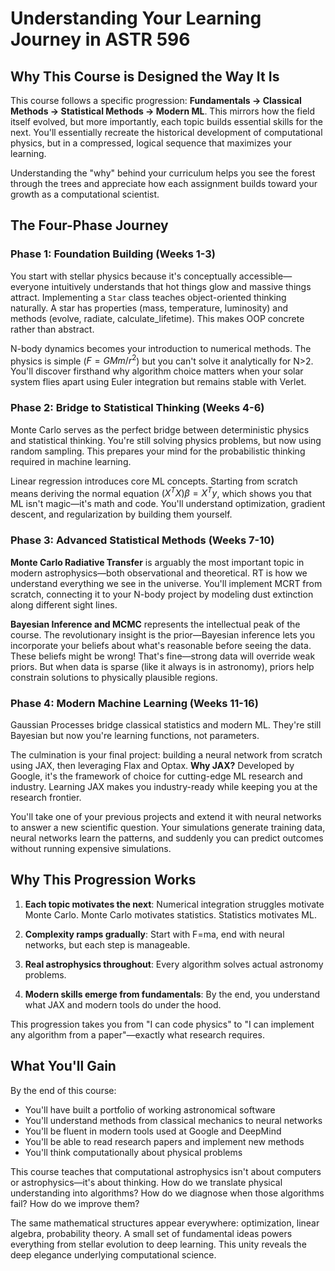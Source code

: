 # Understanding Your Learning Journey in ASTR 596

## Why This Course is Designed the Way It Is

This course follows a specific progression: **Fundamentals → Classical Methods → Statistical Methods → Modern ML**. This mirrors how the field itself evolved, but more importantly, each topic builds essential skills for the next. You'll essentially recreate the historical development of computational physics, but in a compressed, logical sequence that maximizes your learning.

Understanding the "why" behind your curriculum helps you see the forest through the trees and appreciate how each assignment builds toward your growth as a computational scientist.

## The Four-Phase Journey

### Phase 1: Foundation Building (Weeks 1-3)

You start with stellar physics because it's conceptually accessible—everyone intuitively understands that hot things glow and massive things attract. Implementing a `Star` class teaches object-oriented thinking naturally. A star has properties (mass, temperature, luminosity) and methods (evolve, radiate, calculate_lifetime). This makes OOP concrete rather than abstract.

N-body dynamics becomes your introduction to numerical methods. The physics is simple ($F = GM m/r^2$) but you can't solve it analytically for N>2. You'll discover firsthand why algorithm choice matters when your solar system flies apart using Euler integration but remains stable with Verlet.

### Phase 2: Bridge to Statistical Thinking (Weeks 4-6)

Monte Carlo serves as the perfect bridge between deterministic physics and statistical thinking. You're still solving physics problems, but now using random sampling. This prepares your mind for the probabilistic thinking required in machine learning.

Linear regression introduces core ML concepts. Starting from scratch means deriving the normal equation $(X^TX)\beta = X^Ty$, which shows you that ML isn't magic—it's math and code. You'll understand optimization, gradient descent, and regularization by building them yourself.

### Phase 3: Advanced Statistical Methods (Weeks 7-10)

**Monte Carlo Radiative Transfer** is arguably the most important topic in modern astrophysics—both observational and theoretical. RT is how we understand everything we see in the universe. You'll implement MCRT from scratch, connecting it to your N-body project by modeling dust extinction along different sight lines.

**Bayesian Inference and MCMC** represents the intellectual peak of the course. The revolutionary insight is the prior—Bayesian inference lets you incorporate your beliefs about what's reasonable before seeing the data. These beliefs might be wrong! That's fine—strong data will override weak priors. But when data is sparse (like it always is in astronomy), priors help constrain solutions to physically plausible regions.

### Phase 4: Modern Machine Learning (Weeks 11-16)

Gaussian Processes bridge classical statistics and modern ML. They're still Bayesian but now you're learning functions, not parameters.

The culmination is your final project: building a neural network from scratch using JAX, then leveraging Flax and Optax. **Why JAX?** Developed by Google, it's the framework of choice for cutting-edge ML research and industry. Learning JAX makes you industry-ready while keeping you at the research frontier.

You'll take one of your previous projects and extend it with neural networks to answer a new scientific question. Your simulations generate training data, neural networks learn the patterns, and suddenly you can predict outcomes without running expensive simulations.

## Why This Progression Works

1. **Each topic motivates the next**: Numerical integration struggles motivate Monte Carlo. Monte Carlo motivates statistics. Statistics motivates ML.

2. **Complexity ramps gradually**: Start with F=ma, end with neural networks, but each step is manageable.

3. **Real astrophysics throughout**: Every algorithm solves actual astronomy problems.

4. **Modern skills emerge from fundamentals**: By the end, you understand what JAX and modern tools do under the hood.

This progression takes you from "I can code physics" to "I can implement any algorithm from a paper"—exactly what research requires.

## What You'll Gain

By the end of this course:
- You'll have built a portfolio of working astronomical software
- You'll understand methods from classical mechanics to neural networks
- You'll be fluent in modern tools used at Google and DeepMind
- You'll be able to read research papers and implement new methods
- You'll think computationally about physical problems

This course teaches that computational astrophysics isn't about computers or astrophysics—it's about thinking. How do we translate physical understanding into algorithms? How do we diagnose when those algorithms fail? How do we improve them?

The same mathematical structures appear everywhere: optimization, linear algebra, probability theory. A small set of fundamental ideas powers everything from stellar evolution to deep learning. This unity reveals the deep elegance underlying computational science.